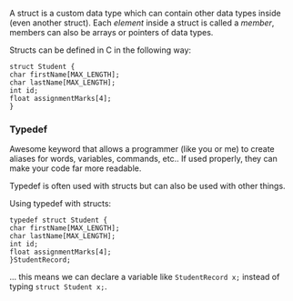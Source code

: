A struct is a custom data type which can contain other data types inside (even another struct).  Each *element* inside a struct is called a *member*, members can also be arrays or pointers of data types.

Structs can be defined in C in the following way:
```
struct Student {
char firstName[MAX_LENGTH];
char lastName[MAX_LENGTH];
int id;
float assignmentMarks[4];
}
```

### Typedef
Awesome keyword that allows a programmer (like you or me) to create aliases for words, variables, commands, etc.. If used properly, they can make your code far more readable.

Typedef is often used with structs but can also be used with other things.

Using typedef with structs:
```
typedef struct Student {
char firstName[MAX_LENGTH];
char lastName[MAX_LENGTH];
int id;
float assignmentMarks[4];
}StudentRecord;
```
... this means we can declare a variable like `StudentRecord x;` instead of typing `struct Student x;`.
